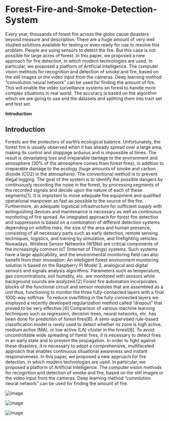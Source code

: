 # Forest-Fire-and-Smoke-Detection-System

Every year, thousands of forest fire across the globe cause disasters beyond measure and description. There are a huge amount of very well studied solutions available for testing or even ready for use to resolve this problem. People are using sensors to detect the fire. But this case is not possible for large acres of forest. In this paper, we proposed a new approach for fire detection, in which modern technologies are used. In particular, we proposed a platform of Artificial Intelligence. The computer vision methods for recognition and detection of smoke and fire, based on the still images or the video input from the cameras. Deep learning method “convolution neural network” can be used for finding the amount of fire. This will enable the video surveillance systems on forest to handle more complex situations in real world. The accuracy is based on the algorithm which we are going to use and the datasets and splitting them into train set and test set.

**Introduction**

## Introduction

Forests are the protectors of earth’s ecological balance. Unfortunately, the forest fire is usually observed when it has already spread over a large area, making its control and stoppage arduous and is impossible at times. The result is devastating loss and irreparable damage to the environment and atmosphere (30% of the atmosphere comes from forest fires), in addition to irreparable damage to the ecology (huge amounts of smoke and carbon dioxide (CO2) in the atmosphere). The conventional method is to prevent illegal logging. The goal of the system is to identify the possible dangers by continuously recording the noise in the forest, by processing segments of the recorded signals and decide upon the nature of each of these segments[1]. It is important to move adequate fire equipment and qualified operational manpower as fast as possible to the source of the fire. Furthermore, an adequate logistical infrastructure for sufficient supply with extinguishing devices and maintenance is necessary as well as continuous monitoring of fire spread. An integrated approach for forest fire detection and suppression is based on a combination of different detection systems depending on wildfire risks, the size of the area and human presence, consisting of all necessary parts such as early detection, remote sensing techniques, logistics, and training by simulation, and firefighting vehicles. Nowadays, Wireless Sensor Networks (WSNs) are critical components of the increasingly common IoT (Internet of Things) systems. Such systems have a large applicability, and the environmental monitoring field can also benefit from their innovation. An intelligent forest environment monitoring solution is based on the Raspberry Pi Model 3, analogical and digital sensors and signals analysis algorithms. Parameters such as temperature, gas concentrations, soil humidity, etc. are monitored with sensors while background sounds are analyzed.[2] Forest fire automation incorporates blocks of the functional circuit and sensor modules that are assembled as a unit thus, functioning to monitor the three fully-connected layers with a final 1000-way softmax. To reduce overfitting in the fully-connected layers we employed a recently developed regularization method called “dropout” that proved to be very effective.[6] Comparison of various machine learning techniques such as regression, decision trees, neural networks, etc. has been done for prediction of forest fires[8]. A semi-supervised rule-based classification model is rarely used to detect whether its zone is high active, medium active (MA), or low active (LA) cluster in the forest[8]. To avoid uncontrollable wide spreading of forest fires, it is necessary to detect fires in an early state and to prevent the propagation. In order to fight against these disasters, it is necessary to adopt a comprehensive, multifaceted approach that enables continuous situational awareness and instant responsiveness. In this paper, we proposed a new approach for fire detection, in which modern technologies are used. In particular, we proposed a platform of Artificial Intelligence. The computer vision methods for recognition and detection of smoke and fire, based on the still images or the video input from the cameras. Deep learning method “convolution neural network” can be used for finding the amount of fire.

![image](https://github.com/Arpit-77/Forest-Fire-and-Smoke-Detection-System/assets/139072905/1caf183f-8927-4544-8908-c595a608d442)

![image](https://github.com/Arpit-77/Forest-Fire-and-Smoke-Detection-System/assets/139072905/3d289538-80cb-41f7-8e85-525a1943bcbb)

![image](https://github.com/Arpit-77/Forest-Fire-and-Smoke-Detection-System/assets/139072905/cb8aa82b-8c74-4841-b962-a571fcef6e71)
